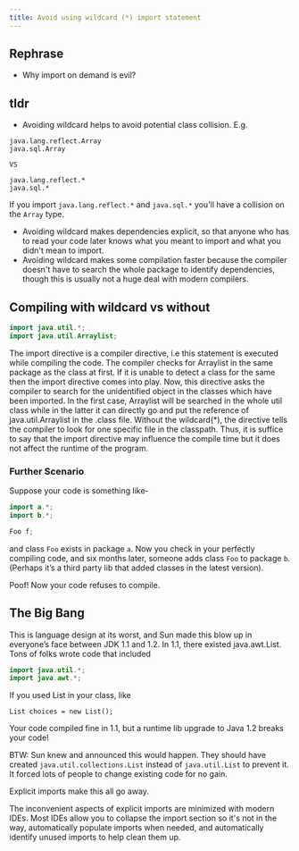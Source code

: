 ```yaml
---
title: Avoid using wildcard (*) import statement
---
```


## Rephrase

- Why import on demand is evil?


## tldr

- Avoiding wildcard helps to avoid potential class collision. E.g.
```text
java.lang.reflect.Array
java.sql.Array

VS

java.lang.reflect.*
java.sql.*
```
If you import `java.lang.reflect.*` and `java.sql.*` you'll have a collision on the `Array` type.
- Avoiding wildcard makes dependencies explicit, so that anyone who has to read your code later knows what you meant to import and what you didn't mean to import.
- Avoiding wildcard makes some compilation faster because the compiler doesn't have to search the whole package to identify dependencies, though this is usually not a huge deal with modern compilers.

## Compiling with wildcard vs without
```java
import java.util.*;
import java.util.Arraylist;
```
The import directive is a compiler directive, i.e this statement is executed while compiling the code. 
The compiler checks for Arraylist in the same package as the class at first. If it is unable to detect a class for the
same then the import directive comes into play. Now, this directive asks the compiler to search for the unidentified object in
the classes which have been imported. In the first case, Arraylist will be searched in the whole util class while in the latter 
it can directly go and put the reference of java.util.Arraylist in the .class file. Without the wildcard(*), the directive tells 
the compiler to look for one specific file in the classpath. Thus, it is suffice to say that the import directive may influence 
the compile time but it does not affect the runtime of the program.

### Further Scenario
Suppose your code is something like-

```java
import a.*;
import b.*;

Foo f;
```

and class `Foo` exists in package `a`. Now you check in your perfectly compiling code, and six months later, someone adds class
`Foo` to package `b`. (Perhaps it’s a third party lib that added classes in the latest version).

Poof! Now your code refuses to compile.

## The Big Bang
This is language design at its worst, and Sun made this blow up in everyone’s face between JDK 1.1 and 1.2. In 1.1, there existed java.awt.List.
Tons of folks wrote code that included

```java
import java.util.*;
import java.awt.*;
```
If you used List in your class, like

`List choices = new List();`

Your code compiled fine in 1.1, but a runtime lib upgrade to Java 1.2 breaks your code!

BTW: Sun knew and announced this would happen. They should have created `java.util.collections.List` instead of `java.util.List` to prevent it.
It forced lots of people to change existing code for no gain.

Explicit imports make this all go away.

The inconvenient aspects of explicit imports are minimized with modern IDEs. Most IDEs allow you to collapse the import section so it's not in the way, automatically populate imports when needed, and automatically identify unused imports to help clean them up.
